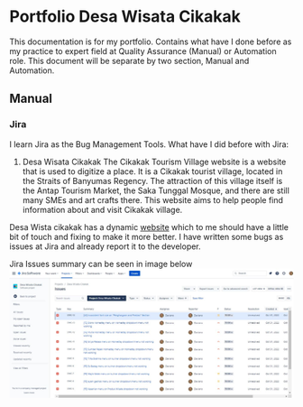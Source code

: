 # Portfolio Desa Wisata Cikakak

This documentation is for my portfolio. Contains what have I done before as my practice to expert field at Quality Assurance (Manual) or Automation role. This document will be separate by two section, Manual and Automation.

## Manual

### Jira 
I learn Jira as the Bug Management Tools. What have I did before with Jira:

1. Desa Wisata Cikakak
The Cikakak Tourism Village website is a website that is used to digitize a place. It is a Cikakak tourist village, located in the Straits of Banyumas Regency. The attraction of this village itself is the Antap Tourism Market, the Saka Tunggal Mosque, and there are still many SMEs and art crafts there. This website aims to help people find information about and visit Cikakak village.

Desa Wista cikakak has a dynamic [website](https://desawisatacikakak.com/) which to me should have a little bit of touch and fixing to make it more better. I have written some bugs as issues at Jira and already report it to the developer.

Jira Issues summary can be seen in image below
![Jira-KIS](/Manual/summary.issue.jpg)
